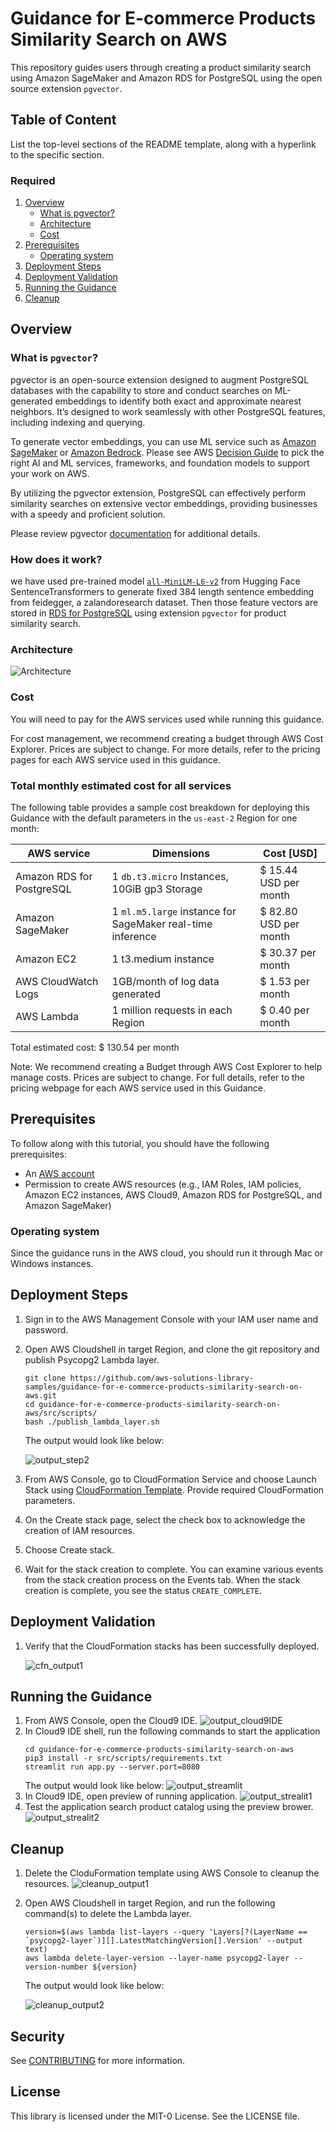 # Guidance for E-commerce Products Similarity Search on AWS

This repository guides users through creating a product similarity search using Amazon SageMaker and Amazon RDS for PostgreSQL using the open source extension `pgvector`.

## Table of Content

List the top-level sections of the README template, along with a hyperlink to the specific section.

### Required

1. [Overview](#overview)
    - [What is pgvector?](#what-is-pgvector)
    - [Architecture](#Architecture)
    - [Cost](#cost)
2. [Prerequisites](#prerequisites)
    - [Operating system](#Operating-system)
3. [Deployment Steps](#deployment-steps)
4. [Deployment Validation](#deployment-validation)
5. [Running the Guidance](#running-the-guidance)
7. [Cleanup](#cleanup)

## Overview

### What is `pgvector`?

pgvector is an open-source extension designed to augment PostgreSQL databases with the capability to store and conduct searches on ML-generated embeddings to identify both exact and approximate nearest neighbors. It’s designed to work seamlessly with other PostgreSQL features, including indexing and querying. 

To generate vector embeddings, you can use ML service such as [Amazon SageMaker](https://aws.amazon.com/sagemaker/) or [Amazon Bedrock](https://aws.amazon.com/bedrock/). Please see AWS [Decision Guide](https://aws.amazon.com/getting-started/decision-guides/machine-learning-on-aws-how-to-choose/) to pick the right AI and ML services, frameworks, and foundation models to support your work on AWS.

By utilizing the pgvector extension, PostgreSQL can effectively perform similarity searches on extensive vector embeddings, providing businesses with a speedy and proficient solution. 

Please review pgvector [documentation](https://github.com/pgvector/pgvector) for additional details.

### How does it work?

we have used pre-trained model [`all-MiniLM-L6-v2`](https://huggingface.co/sentence-transformers/all-MiniLM-L6-v2) from Hugging Face SentenceTransformers to generate fixed 384 length sentence embedding from feidegger, a zalandoresearch dataset. Then those feature vectors are stored in [RDS for PostgreSQL](https://aws.amazon.com/rds/postgresql/) using extension `pgvector` for product similarity search.

### Architecture

![Architecture](static/architecture.png)

### Cost

You will need to pay for the AWS services used while running this guidance.

For cost management, we recommend creating a budget through AWS Cost Explorer. Prices are subject to change. For more details, refer to the pricing pages for each AWS service used in this guidance.

### Total monthly estimated cost for all services

The following table provides a sample cost breakdown for deploying this Guidance with the default parameters in the `us-east-2` Region for one month:

| AWS service  | Dimensions | Cost [USD] |
| ----------- | ------------ | ------------ |
| Amazon RDS for PostgreSQL | 1 `db.t3.micro` Instances, 10GiB gp3 Storage | $ 15.44 USD per month |
| Amazon SageMaker | 1 `ml.m5.large` instance for SageMaker real-time inference | $ 82.80 USD per month |
| Amazon EC2 | 1 t3.medium instance | $ 30.37 per month |
| AWS CloudWatch Logs | 1GB/month of log data generated | $ 1.53 per month |
| AWS Lambda | 1 million requests in each Region | $ 0.40 per month |

Total estimated cost: $ 130.54 per month

Note: We recommend creating a Budget through AWS Cost Explorer to help manage costs. Prices are subject to change. For full details, refer to the pricing webpage for each AWS service used in this Guidance.

## Prerequisites

To follow along with this tutorial, you should have the following prerequisites:

- An [AWS account](https://aws.amazon.com/account/)
- Permission to create AWS resources (e.g., IAM Roles, IAM policies, Amazon EC2 instances, AWS Cloud9, Amazon RDS for PostgreSQL, and Amazon SageMaker)

### Operating system

Since the guidance runs in the AWS cloud, you should run it through Mac or Windows instances.

## Deployment Steps

1. Sign in to the AWS Management Console with your IAM user name and password.
2. Open AWS Cloudshell in target Region, and clone the git repository and publish Psycopg2 Lambda layer.
    
    ```
    git clone https://github.com/aws-solutions-library-samples/guidance-for-e-commerce-products-similarity-search-on-aws.git
    cd guidance-for-e-commerce-products-similarity-search-on-aws/src/scripts/
    bash ./publish_lambda_layer.sh
    ```
    The output would look like below:
    
    ![output_step2](static/output_step2.png)

3. From AWS Console, go to CloudFormation Service and choose Launch Stack using [CloudFormation Template](src/cfn/sagemaker-rdspg.yaml). Provide required CloudFormation parameters.
4. On the Create stack page, select the check box to acknowledge the creation of IAM resources.
5. Choose Create stack.
6. Wait for the stack creation to complete. You can examine various events from the stack creation process on the Events tab. When the stack creation is complete, you see the status `CREATE_COMPLETE`.

## Deployment Validation

1. Verify that the CloudFormation stacks has been successfully deployed.

    ![cfn_output1](static/cfn_output1.png)

## Running the Guidance

1. From AWS Console, open the Cloud9 IDE.
    ![output_cloud9IDE](static/output_step7.png)
2. In Cloud9 IDE shell, run the following commands to start the application
    ```
    cd guidance-for-e-commerce-products-similarity-search-on-aws
    pip3 install -r src/scripts/requirements.txt
    streamlit run app.py --server.port=8080
    ```
    The output would look like below:
    ![output_streamlit](static/output_step8.png)
3. In Cloud9 IDE, open preview of running application.
    ![output_strealit1](static/output_step9.png)
4. Test the application search product catalog using the preview brower.
    ![output_strealit2](static/output_step10.png)

## Cleanup

1. Delete the CloduFormation template using AWS Console to cleanup the resources.
    ![cleanup_output1](static/cleanup_output1.png)
2. Open AWS Cloudshell in target Region, and run the following command(s) to delete the Lambda layer.

    ```
    version=$(aws lambda list-layers --query 'Layers[?(LayerName == `psycopg2-layer`)][].LatestMatchingVersion[].Version' --output text)
    aws lambda delete-layer-version --layer-name psycopg2-layer --version-number ${version}
    ```

    The output would look like below:

    ![cleanup_output2](static/cleanup_output2.png)

## Security

See [CONTRIBUTING](CONTRIBUTING.md#security-issue-notifications) for more information.

## License

This library is licensed under the MIT-0 License. See the LICENSE file.


[def]: static/cfn_output1.png